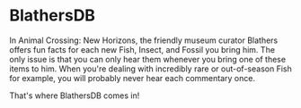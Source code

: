 # BlathersDB

In Animal Crossing: New Horizons, the friendly museum curator Blathers offers
fun facts for each new Fish, Insect, and Fossil you bring him. The only issue is
that you can only hear them whenever you bring one of these items to him. When
you're dealing with incredibly rare or out-of-season Fish for example, you will
probably never hear each commentary once.

That's where BlathersDB comes in! 
